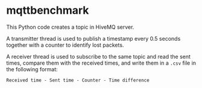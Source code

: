 # mqttbenchmark

This Python code creates a topic in HiveMQ server.

A transmitter thread is used to publish a timestamp every 0.5 seconds together with a counter to identify lost packets.

A receiver thread is used to subscribe to the same topic and read the sent times, compare them with the received times, and write them in a `.csv` file in the following format:

```Received time - Sent time - Counter - Time difference ```
